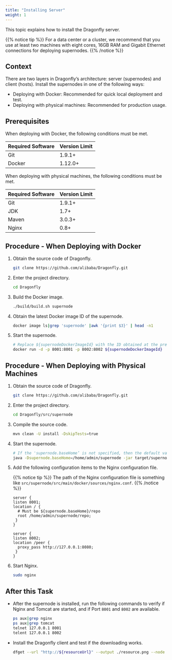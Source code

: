 ```yaml
---
title: "Installing Server"
weight: 1
---
```


This topic explains how to install the Dragonfly server.
<!--more-->

{{% notice tip %}}
For a data center or a cluster, we recommend that you use at least two machines with eight cores, 16GB RAM and Gigabit Ethernet connections for deploying supernodes.
{{% /notice %}}

## Context

There are two layers in Dragonfly’s architecture: server (supernodes) and client (hosts). Install the supernodes in one of the following ways:

- Deploying with Docker: Recommended for quick local deployment and test.
- Deploying with physical machines: Recommended for production usage.

## Prerequisites

When deploying with Docker, the following conditions must be met.

Required Software | Version Limit
---|---
Git|1.9.1+
Docker|1.12.0+

When deploying with physical machines, the following conditions must be met.

Required Software | Version Limit
---|---
Git|1.9.1+
JDK|1.7+
Maven|3.0.3+
Nginx|0.8+

## Procedure - When Deploying with Docker

1. Obtain the source code of Dragonfly.

    ```sh
    git clone https://github.com/alibaba/Dragonfly.git
    ```
2. Enter the project directory.

    ```sh
    cd Dragonfly
    ```
3. Build the Docker image.

    ```sh
    ./build/build.sh supernode
    ```
4. Obtain the latest Docker image ID of the supernode.

    ```sh
    docker image ls|grep 'supernode' |awk '{print $3}' | head -n1
    ```
5. Start the supernode.

    ```sh
	# Replace ${supernodeDockerImageId} with the ID obtained at the previous step
    docker run -d -p 8001:8001 -p 8002:8002 ${supernodeDockerImageId}
    ```

## Procedure - When Deploying with Physical Machines

1. Obtain the source code of Dragonfly.

    ```sh
    git clone https://github.com/alibaba/Dragonfly.git
    ```
2. Enter the project directory.

    ```sh
    cd Dragonfly/src/supernode
    ```
3. Compile the source code.

    ```sh
    mvn clean -U install -DskipTests=true
    ```
4. Start the supernode.

    ```sh
    # If the 'supernode.baseHome’ is not specified, then the default value '/home/admin/supernode’ will be used.
	java -Dsupernode.baseHome=/home/admin/supernode -jar target/supernode.jar
    ```
5. Add the following configuration items to the Nginx configuration file.

    {{% notice tip %}} The path of the Nginx configuration file is something like `src/supernode/src/main/docker/sources/nginx.conf`.
    {{% /notice %}}


    ```
    server {
    listen 8001;
    location / {
      # Must be ${supernode.baseHome}/repo
      root /home/admin/supernode/repo;
     }
    }

    server {
    listen 8002;
    location /peer {
      proxy_pass http://127.0.0.1:8080;
     }
    }
    ```
	
6. Start Nginx.

    ```sh
    sudo nginx
    ```

## After this Task

- After the supernode is installed, run the following commands to verify if Nginx and Tomcat are started, and if Port `8001` and `8002` are available.

    ```sh
    ps aux|grep nginx
    ps aux|grep tomcat
    telnet 127.0.0.1 8001
    telent 127.0.0.1 8002
    ```

- Install the Dragonfly client and test if the downloading works.

    ```sh
    dfget --url "http://${resourceUrl}" --output ./resource.png --node "127.0.0.1"
    ```